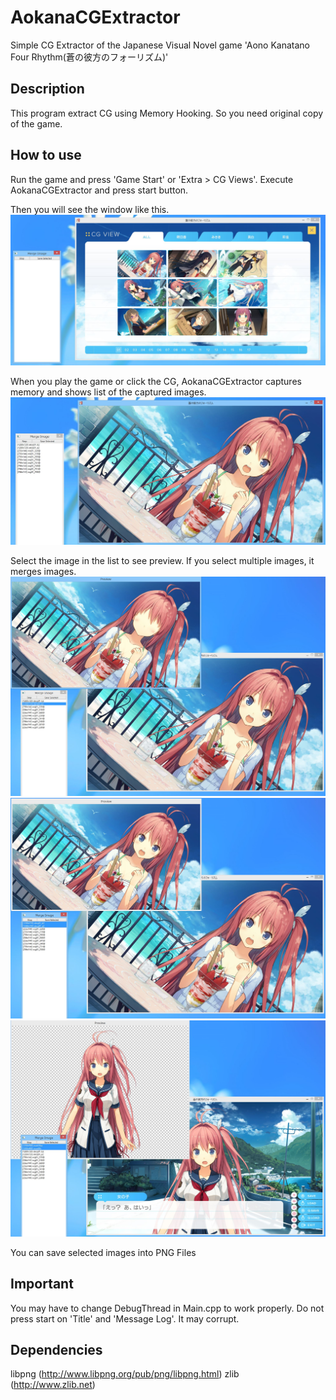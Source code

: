 ﻿# AokanaCGExtractor
Simple CG Extractor of the Japanese Visual Novel game 'Aono Kanatano Four Rhythm(蒼の彼方のフォーリズム)'

## Description
This program extract CG using Memory Hooking. So you need original copy of the game.

## How to use
Run the game and press 'Game Start' or 'Extra > CG Views'.
Execute AokanaCGExtractor and press start button.

Then you will see the window like this.
 ![Start Window](/Screenshots/Screenshot01.JPG?raw=true "Screenshot of the window")

When you play the game or click the CG, AokanaCGExtractor captures memory and shows list of the captured images.
 ![Captured1](/Screenshots/Screenshot02.JPG?raw=true "Usage at CG Views")

Select the image in the list to see preview. If you select multiple images, it merges images.
 ![Select1](/Screenshots/Screenshot04.JPG?raw=true "One item selected")
 ![Select2](/Screenshots/Screenshot05.JPG?raw=true "Two item selected")
 ![Select3](/Screenshots/Screenshot06.JPG?raw=true "Two item selected in in-game")

You can save selected images into PNG Files

## Important
You may have to change DebugThread in Main.cpp to work properly.
Do not press start on 'Title' and 'Message Log'. It may corrupt.

## Dependencies
libpng (http://www.libpng.org/pub/png/libpng.html)
zlib (http://www.zlib.net)
